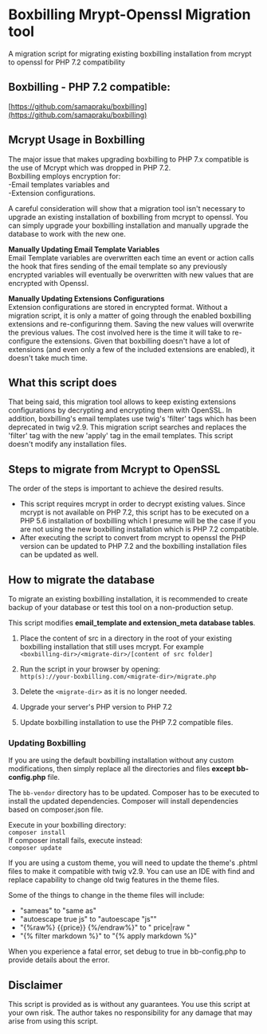 
# Boxbilling Mrypt-Openssl Migration tool
A migration script for migrating existing boxbilling installation from mcrypt to openssl for PHP 7.2 compatibility

## Boxbilling - PHP 7.2 compatible:
[https://github.com/samapraku/boxbilling](https://github.com/samapraku/boxbilling)

## Mcrypt Usage in Boxbilling
The major issue that makes upgrading boxbilling to PHP 7.x compatible is the use of Mcrypt which was dropped in PHP 7.2.   
Boxbilling employs encryption for:  
-Email templates variables and   
-Extension configurations.  

A careful consideration will show that a migration tool isn't necessary to upgrade an existing installation of boxbilling from mcrypt to openssl. You can simply upgrade your boxbilling installation and manually upgrade the database to work with the new one.

**Manually Updating Email Template Variables**  
Email Template variables are overwritten each time an event or action calls the hook that fires sending of the email template so any previously encrypted variables will eventually be overwritten with new values that are encrypted with Openssl.

**Manually Updating Extensions Configurations**  
Extension configurations are stored in encrypted format. Without a migration script, it is only a matter of going through the enabled boxbilling extensions and re-configurinng them. Saving the new values will overwrite the previous values. The cost involved here is the time it will take to re-configure the extensions. Given that boxbilling doesn't have a lot of extensions (and even only a few of the included extensions are enabled), it doesn't take much time.

## What this script does
That being said, this migration tool allows to keep existing extensions configurations by decrypting and encrypting them with OpenSSL. In addition, boxbilling's email templates use twig's 'filter' tags which has been deprecated in twig v2.9. This migration script searches and replaces the 'filter' tag with the new 'apply' tag in the email templates.
This script doesn't modify any installation files. 

## Steps to migrate from Mcrypt to OpenSSL
The order of the steps is important to achieve the desired results. 
- This script requires mcrypt in order to decrypt existing values. Since mcrypt is not available on PHP 7.2, this script has to be executed on a PHP 5.6 installation of boxbilling which I presume will be the case if you are not using the new boxbilling installation which is PHP 7.2 compatible.
- After executing the script to convert from mcrypt to openssl the PHP version can be updated to PHP 7.2 and the boxbilling installation files can be updated as well.

## How to migrate the database
To migrate an existing boxbilling installation, it is recommended to create backup of your database or test this tool on a non-production setup. 

This script modifies **email_template and extension_meta database tables**.
1. Place the content of src in a directory in the root of your existing boxbilling installation that still uses mcrypt. 
For example  
    `<boxbilling-dir>/<migrate-dir>/[content of src folder]`  

2. Run the script in your browser by opening:  
`http(s)://your-boxbilling.com/<migrate-dir>/migrate.php`

3. Delete the `<migrate-dir>` as it is no longer needed.  
4. Upgrade your server's PHP version to PHP 7.2
4. Update boxbilling installation to use the PHP 7.2 compatible files. 

### Updating Boxbilling
If you are using the default boxbilling installation without any custom modifications, then simply replace all the directories and files **except bb-config.php** file. 

The `bb-vendor` directory has to be updated. Composer has to be executed to install the updated dependencies. Composer will install dependencies based on composer.json file.  

Execute in your boxbilling directory:  
`composer install`  
If composer install fails, execute instead:  
`composer update`

If you are using a custom theme, you will need to update the theme's .phtml files to make it compatible with twig v2.9. You can use an IDE with find and replace capability to change old twig features in the theme files.  

Some of the things to change in the theme files will include:  
- "sameas" to "same as"
- "autoescape true js" to "autoescape "js""
- "{%raw%} {{price}} {%/endraw%}" to " price|raw "
- "{% filter markdown %}" to "{% apply markdown %}" 

When you experience a fatal error, set debug to true in bb-config.php to provide details about the error.

## Disclaimer
This script is provided as is without any guarantees. You use this script at your own risk. The author takes no responsibility for any damage that may arise from using this script.
